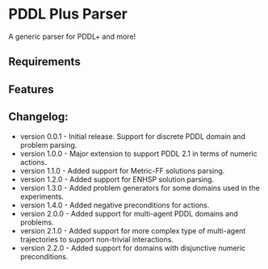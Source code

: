 # PDDL Plus Parser
 A generic parser for PDDL+ and more!

## Requirements

## Features


## Changelog:
* version 0.0.1 - Initial release. Support for discrete PDDL domain and problem parsing.
* version 1.0.0 - Major extension to support PDDL 2.1 in terms of numeric actions.
* version 1.1.0 - Added support for Metric-FF solutions parsing.
* version 1.2.0 - Added support for ENHSP solution parsing.
* version 1.3.0 - Added problem generators for some domains used in the experiments. 
* version 1.4.0 - Added negative preconditions for actions.
* version 2.0.0 - Added support for multi-agent PDDL domains and problems.
* version 2.1.0 - Added support for more complex type of multi-agent trajectories to support non-trivial interactions. 
* version 2.2.0 - Added support for domains with disjunctive numeric preconditions.

